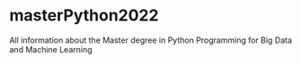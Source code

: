 # masterPython2022
All information about the Master degree in Python Programming for Big Data and Machine Learning
